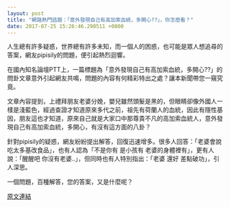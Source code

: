```yaml
---
layout: post
title: "網路熱門話題：「意外發現自己有高加索血統，多開心??」，你怎麼看？"
date: 2017-07-25 15:26:46.298511 +0800
---
```


人生總有許多疑惑，世界總有許多未知，而一個人的困惑，也可能是眾人想追尋的答案，網友pipisily的問題，便引起熱烈迴響。

在國內知名論壇PTT上，一篇標題為「意外發現自己有高加索血統，多開心??」的問卦文章意外引起網友共鳴，問題的內容有何精彩特出之處？讓本新聞帶您一窺究竟。

文章內容提到，上禮拜朋友老婆分娩，嬰兒雖然頭髮是黑的，但眼睛卻像外國人一樣是淺藍色，經過查證才知道原來多代之前，祖先有荷蘭人的血統，因此有隱性基因，朋友這也才知道，原來自己就是大家口中那尊貴不凡的高加索血統人，意外發現自己有高加索血統，多開心，有沒有這方面的八卦？

針對pipisily的疑惑，網友紛紛提出解答，回復迅速增多。很多人回答：「老婆會說吃太多基改食品」，也有人認為「不是你有 是小孩有 老婆的身體裡有」，更有人說：「醒醒吧 你沒有老婆..」，但同時也有人特別指出：「老婆 還好 差點破功」，引人深思。

一個問題，百種解答，您的答案，又是什麼呢？

<a href = "https://www.ptt.cc/bbs/Gossiping/M.1500954113.A.7E4.html">原文連結</a>

